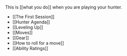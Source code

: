 
This is [[what you do]] when you are playing your hunter.

- [[The First Session]]
- [[Hunter Agenda]]
- [[Leveling Up]]
- [[Moves]]
- [[Gear]]
- [[How to roll for a move]]
- [[Ability Ratings]]
